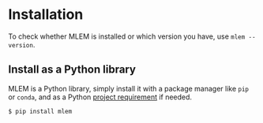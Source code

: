 # Installation


To check whether MLEM is installed or which version you have, use `mlem --version`.

## Install as a Python library

MLEM is a Python library, simply install it with a package manager
like `pip` or `conda`, and as a Python
[project requirement](https://pip.pypa.io/en/latest/user_guide/#requirements-files)
if needed.
```bash
$ pip install mlem
```

[comment]: <> (## Advanced options)

[comment]: <> (- Shell completion can be configured # TODO)
